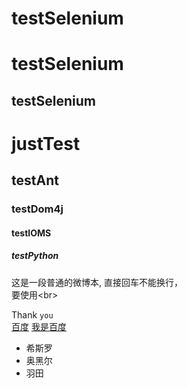 # testSelenium

testSelenium
====

testSelenium
----

# justTest
## testAnt
### testDom4j
#### testIOMS
##### testPython

这是一段普通的微博本,
直接回车不能换行，<br>
要使用\<br>

Thank `you`<br>
[百度](https://www.baidu.com)
[我是百度](https://www.baidu.com "悬停显示")
* 希斯罗
* 奥黑尔
* 羽田
